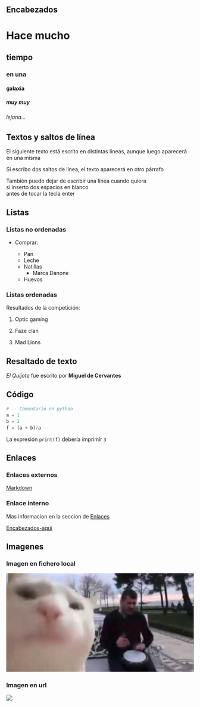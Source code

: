 ## Encabezados

# Hace mucho 
## tiempo
### en una
#### galaxia
##### muy muy
###### lejana...

## Textos y saltos de línea

El siguiente texto
está escrito en distintas
lineas, aunque luego aparecerá en una misma

Si escribo dos saltos de línea,
el texto aparecerá en otro párrafo

También puedo dejar de escribir una línea cuando quiera  
si inserto dos espacios en blanco  
antes de tocar la tecla enter

## Listas 

### Listas no ordenadas

* Comprar:

  * Pan
  * Leche
  * Natillas
     * Marca Danone
  * Huevos

### Listas ordenadas

Resultados de la competición:

1. Optic gaming

2. Faze clan

3. Mad Lions

## Resaltado de texto

*El Quijote* fue escrito por **Miguel de Cervantes**

## Código

 ```python
# -- Comentario en python
a = 1
b = 2
f = (a + b)/a
 ```

 La expresión `print(f)` debería imprimir `3`

## Enlaces

### Enlaces externos

[Markdown](https://github.com/myTeachingURJC/2020-2021-LTAW/wiki/S1:-Lenguajes-de-marcado.-Markdown)

### Enlace interno

Mas informacion en la seccion de [Enlaces](#Enlaces)

[Encabezados-aquí](#Encabezados)

## Imagenes

### Imagen en fichero local
![](Ejercicio2-img2.jpg)

### Imagen en url
![](https://upload.wikimedia.org/wikipedia/commons/thumb/6/6c/Star_Wars_Logo.svg/250px-Star_Wars_Logo.svg.png)


